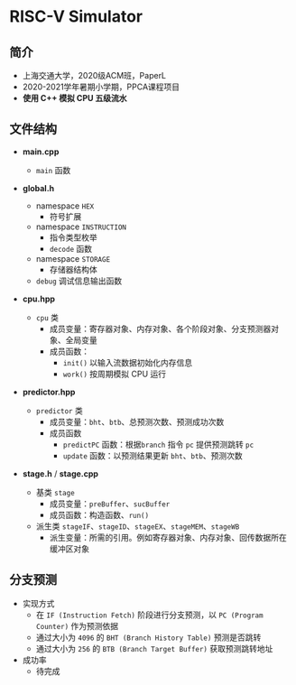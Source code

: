 # RISC-V Simulator

## 简介

- 上海交通大学，2020级ACM班，PaperL
- 2020-2021学年暑期小学期，PPCA课程项目
- **使用 C++ 模拟 CPU 五级流水**



## 文件结构

- **main.cpp**
  - `main` 函数
- **global.h**
  - namespace `HEX`
    - 符号扩展
  - namespace `INSTRUCTION`
    - 指令类型枚举
    - `decode` 函数
  - namespace `STORAGE`
    - 存储器结构体
  - `debug` 调试信息输出函数

- **cpu.hpp**
  - `cpu` 类
    - 成员变量：寄存器对象、内存对象、各个阶段对象、分支预测器对象、全局变量
    - 成员函数：
      - `init()` 以输入流数据初始化内存信息
      - `work()` 按周期模拟 CPU 运行
- **predictor.hpp**
  - `predictor` 类
    - 成员变量：`bht`、`btb`、总预测次数、预测成功次数
    - 成员函数
      - `predictPC` 函数：根据`branch` 指令 `pc` 提供预测跳转 `pc`
      - `update` 函数：以预测结果更新 `bht`、`btb`、预测次数
- **stage.h** / **stage.cpp**
  - 基类 `stage`
    - 成员变量：`preBuffer`、`sucBuffer`
    - 成员函数：构造函数、`run()`
  - 派生类 `stageIF`、`stageID`、`stageEX`、`stageMEM`、`stageWB`
    - 派生变量：所需的引用。例如寄存器对象、内存对象、回传数据所在缓冲区对象



## 分支预测

- 实现方式
  - 在 `IF (Instruction Fetch)` 阶段进行分支预测，以 `PC (Program Counter)` 作为预测依据
  - 通过大小为 `4096` 的 `BHT (Branch History Table)` 预测是否跳转
  - 通过大小为 `256` 的 `BTB (Branch Target Buffer)` 获取预测跳转地址
- 成功率
  - 待完成